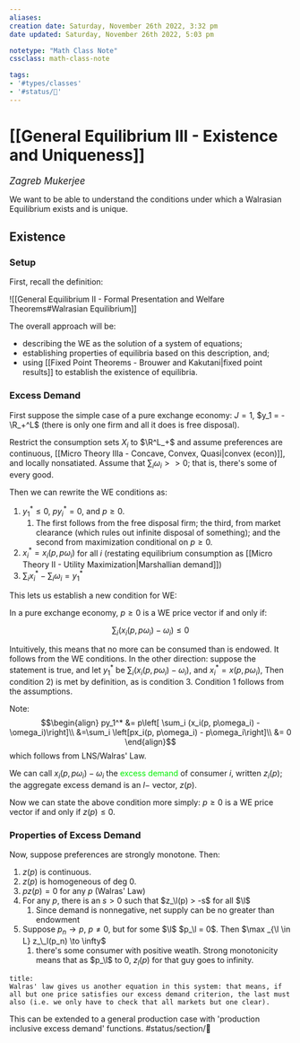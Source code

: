 ```yaml
---
aliases:
creation date: Saturday, November 26th 2022, 3:32 pm
date updated: Saturday, November 26th 2022, 5:03 pm

notetype: "Math Class Note"
cssclass: math-class-note

tags: 
- '#types/classes'
- '#status/🚧'
---
```


# [[General Equilibrium III - Existence and Uniqueness]]
<span style = "font-size:120%"><i >Zagreb Mukerjee </i></span>

We want to be able to understand the conditions under which a Walrasian Equilibrium exists and is unique. 

## Existence

### Setup

First, recall the definition: 

![[General Equilibrium II - Formal Presentation and Welfare Theorems#Walrasian Equilibrium]]

The overall approach will be:
- describing the WE as the solution of a system of equations;
- establishing properties of equilibria based on this description, and;
- using [[Fixed Point Theorems - Brouwer and Kakutani|fixed point results]] to establish the existence of equilibria. 

### Excess Demand

First suppose the simple case of a pure exchange economy: $J = 1$, $y_1 = -\R_+^L$ (there is only one firm and all it does is free disposal).

Restrict the consumption sets $X_i$ to $\R^L_+$ and assume preferences are continuous, [[Micro Theory IIIa - Concave, Convex, Quasi|convex (econ)]], and locally nonsatiated. Assume that $\sum_i \omega_i >>0$; that is, there's some of every good. 

Then we can rewrite the WE conditions as: 
1) $y_1^* \leq 0$, $p y_i^* = 0$, and $p \geq 0$. 
	1) The first follows from the free disposal firm; the third, from market clearance (which rules out infinite disposal of something); and the second from maximization conditional on $p \geq 0$. 
2) $x_i^* = x_i(p, p\omega_i)$ for all $i$ (restating equilibrium consumption as [[Micro Theory II - Utility Maximization|Marshallian demand]])
3) $\sum_i x_i^* - \sum_i \omega_i = y_1^*$

This lets us establish a new condition for WE:

In a pure exchange economy, $p \geq 0$ is a WE price vector if and only if: 

$$ \sum_i (x_i(p, p\omega_i) - \omega_i) \leq 0$$

Intuitively, this means that no more can be consumed than is endowed. It follows from the WE conditions. In the other direction: suppose the statement is true, and let $y_1^*$ be $\sum_i (x_i(p, p\omega_i) - \omega_i)$, and $x_i^* = x(p, p\omega_i)$, Then condition 2) is met by definition, as is condition 3. Condition 1 follows from the assumptions. 

Note:
$$\begin{align}
py_1^* &= p\left[ \sum_i (x_i(p, p\omega_i) - \omega_i)\right]\\
&=\sum_i \left[px_i(p, p\omega_i) - p\omega_i\right]\\
&= 0
\end{align}$$
which follows from LNS/Walras' Law. 


We can call $x_i(p, p\omega_i) - \omega_i$ the <font color=gree>excess demand</font> of consumer $i$, written $z_i(p)$; the aggregate excess demand is an $l-$ vector, $z(p)$.

Now we can state the above condition more simply: $p \geq 0$ is a WE price vector if and only if $z(p) \leq 0$. 

### Properties of Excess Demand

Now, suppose preferences are strongly monotone. Then: 
1) $z(p)$ is continuous. 
2) $z(p)$ is homogeneous of deg 0. 
3) $pz(p) = 0$ for any $p$ (Walras' Law)
4) For any $p$, there is an $s > 0$ such that $z_\l(p) > -s$ for all $\l$ 
	1) Since demand is nonnegative, net supply can be no greater than endowment
5) Suppose $p_n \to p$, $p \neq 0$, but for some $\l$ $p_\l = 0$. Then $\max _{\l \in L} z_\_l(p_n) \to \infty$
	1) there's some consumer with positive weatlh. Strong monotonicity means that as $p_\l$ to $0$, $z_l(p)$ for that guy goes to infinity.


```ad-note
title:
Walras' law gives us another equation in this system: that means, if all but one price satisfies our excess demand criterion, the last must also (i.e. we only have to check that all markets but one clear). 

```

This can be extended to a general production case with 'production inclusive excess demand' functions. #status/section/🚧 
